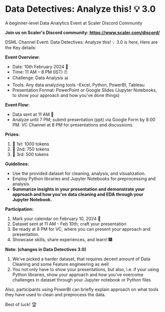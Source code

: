 # Data Detectives: Analyze this! 💡 3.0

A beginner-level Data Analytics Event at Scaler Discord Community

**Join us on Scaler's Discord community: https://www.scaler.com/discord/**


DSML Channel Event: Data Detectives: Analyze this! 💡 3.0 is here, Here are the Key details: 

**Event Overview:**
* Date: 10th February 2024 📅
* Time: 11 AM – 8 PM (IST) ⏰
* Challenge: Data Analysis 📊
* Tools: Any data analyzing tools –Excel, Python, PowerBI, Tableau
* Presentation Format: PowerPoint or Google Slides (Jupyter Notebooks, to show your approach and how you've done things) 



**Event Flow:**
* Data sent at 11 AM 📂
* Analyze until 7 PM; submit presentation (ppt) via Google Form by 8:00 PM.
VC Channel at 8 PM for presentations and discussions.



**Prizes:**
1. 🥇 1st: 1000 tokens
2. 🥈 2nd: 750 tokens
3. 🥉 3rd: 500 tokens



**Guidelines:**
* Use the provided dataset for cleaning, analysis, and visualization.
* Employ Python libraries and Jupyter Notebooks for preprocessing and analysis.
* **Summarize insights in your presentation and demonstrate your approach and how you've data cleaning and EDA through your Jupyter Notebook.**



**Participation:**
1. Mark your calendar on February 10, 2024 📅
2. Dataset sent at 11 AM - Feb 10th; craft your presentation
3. Be ready at 8 PM for VC, where you can present your approach and presentation.
4. Showcase skills, share experiences, and learn! 🎆



**Note: (changes in Data Detectives 3.0)**
1. We've picked a harder dataset, that requires decent amount of Data Cleaning and some Feature engineering as well
2. You not only have to show your presentations, but also, i.e. if your using Python libraries, show your approach and how you've overcome challenges in dataset through your Jupyter notebook or Python files

Also, participants using PowerBI can briefly explain approach on what tools they have used to clean and preprocess the data.

Best of luck! 🏆

